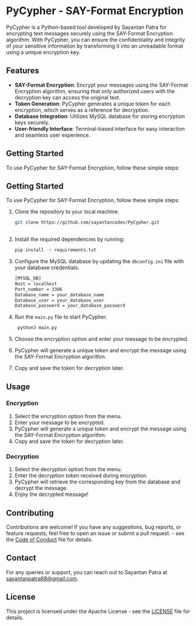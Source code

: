 # PyCypher - SAY-Format Encryption

PyCypher is a Python-based tool developed by Sayantan Patra for encrypting text messages securely using the SAY-Format Encryption algorithm. With PyCypher, you can ensure the confidentiality and integrity of your sensitive information by transforming it into an unreadable format using a unique encryption key.

## Features

- **SAY-Format Encryption**: Encrypt your messages using the SAY-Format Encryption algorithm, ensuring that only authorized users with the decryption key can access the original text.
- **Token Generation**: PyCypher generates a unique token for each encryption, which serves as a reference for decryption.
- **Database Integration**: Utilizes MySQL database for storing encryption keys securely.
- **User-friendly Interface**: Terminal-based interface for easy interaction and seamless user experience.

## Getting Started

To use PyCypher for SAY-Format Encryption, follow these simple steps:
## Getting Started

To use PyCypher for SAY-Format Encryption, follow these simple steps:

1. Clone the repository to your local machine.
   ```bash
   git clone https://github.com/sayantancodex/PyCypher.git
  
2. Install the required dependencies by running:

   ```bash
   pip install -r requirements.txt
3. Configure the MySQL database by updating the `dbconfig.ini` file with your database credentials.
    ```bash
   [MYSQL_DB]
   Host = localhost
   Port_number = 3306
   Database_name = your_database_name
   Database_user = your_database_user
   Database_password = your_database_password

4. Run the `main.py` file to start PyCypher.
    ```bash
     python3 main.py
5. Choose the encryption option and enter your message to be encrypted.
6. PyCypher will generate a unique token and encrypt the message using the SAY-Format Encryption algorithm.
7. Copy and save the token for decryption later.

## Usage

### Encryption

1. Select the encryption option from the menu.
2. Enter your message to be encrypted.
3. PyCypher will generate a unique token and encrypt the message using the SAY-Format Encryption algorithm.
4. Copy and save the token for decryption later.

### Decryption

1. Select the decryption option from the menu.
2. Enter the decryption token received during encryption.
3. PyCypher will retrieve the corresponding key from the database and decrypt the message.
4. Enjoy the decrypted message!

## Contributing

Contributions are welcome! If you have any suggestions, bug reports, or feature requests, feel free to open an issue or submit a pull request. - see the [Code of Conduct](CODE_OF_CONDUCT.md) file for details.

## Contact

For any queries or support, you can reach out to Sayantan Patra at [sayantanpatra68@gmail.com](mailto:sayantanpatra68@gmail.com).

## License

This project is licensed under the Apache License - see the [LICENSE](LICENSE) file for details.
